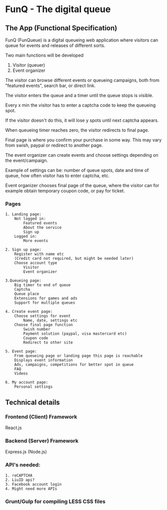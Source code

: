 # FunQ - The digital queue

## The App (Functional Specification)
FunQ (FunQueue) is a digital queueing web application where visitors can queue for events and releases of different sorts.

Two main functions will be developed

1. Visitor (queuer)
2. Event organizer

The visitor can browse different events or queueing campaigns, both from "featured events", search bar, or direct link.

The visitor enters the queue and a timer until the queue stops is visible. 

Every x min the visitor has to enter a captcha code to keep the queueing spot.

If the visitor doesn't do this, it will lose y spots until next captcha appears.

When queueing timer reaches zero, the visitor redirects to final page. 

Final page is where you confirm your purchase in some way. This may vary from swish, paypal or redirect to another page.


The event organizer can create events and choose settings depending on the event/campaign.

Example of settings can be: number of queue spots, date and time of queue, how often visitor has to enter captcha, etc.

Event organizer chooses final page of the queue, where the visitor can for example obtain temporary coupon code, or pay for ticket.

### Pages
    1. Landing page:
        Not logged in:
            Featured events
            About the service
            Sign up
        Logged in:
            More events

    2. Sign up page:
        Register with name etc
        (Credit card not required, but might be needed later)
        Choose account type
            Visitor
            Event organizer

    3.Queueing page:
        Big timer to end of queue
        Captcha
        Queue place
        Extensions for games and ads
        Support for multiple queues

    4. Create event page:
        Choose settings for event
            Name, date, settings etc
        Choose final page function
            Swish number
            Payment solution (paypal, visa mastercard etc)
            Coupon code
            Redirect to other site
            
    5. Event page:
        From queueing page or landing page this page is reachable
        Displays event information
        Ads, campaigns, competitions for better spot in queue
        FAQ
        Videos
        
    6. My account page:
        Personal settings
    
## Technical details
### Frontend (Client) Framework
React.js

### Backend (Server) Framework
Express.js (Node.js)

### API's needed:
    1. reCAPTCHA 
    2. LiuID api?
    3. Facebook account login
    4. Might need more APIs
    
### Grunt/Gulp for compiling LESS CSS files

